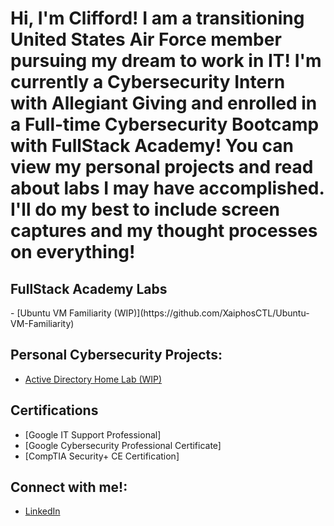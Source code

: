 <h1>Hi, I'm Clifford! I am a transitioning United States Air Force member pursuing my dream to work in IT! 
I'm currently a Cybersecurity Intern with Allegiant Giving and enrolled in a Full-time Cybersecurity Bootcamp with FullStack Academy!
You can view my personal projects and read about labs I may have accomplished. I'll do my best to include screen captures and my thought processes on everything!</h1>


<h2> FullStack Academy Labs </h2>
  - [Ubuntu VM Familiarity (WIP)](https://github.com/XaiphosCTL/Ubuntu-VM-Familiarity)


<h2> Personal Cybersecurity Projects:</h2>

  - [Active Directory Home Lab (WIP)](https://github.com/XaiphosCTL/Active-Directory-Home-Lab)

<h2>Certifications</h2>

  - [Google IT Support Professional]
  - [Google Cybersecurity Professional Certificate]
  - [CompTIA Security+ CE Certification]

<h2>Connect with me!:</h2>

  - [LinkedIn](https://www.linkedin.com/in/clifford-lyter-508705273/)
